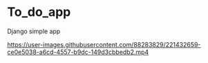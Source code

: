 # To_do_app
Django simple app


https://user-images.githubusercontent.com/88283829/221432659-ce0e5038-a6cd-4557-b9dc-149d3cbbedb2.mp4

